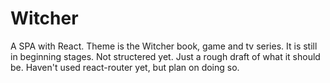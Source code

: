 # Witcher 
A SPA with React. Theme is the Witcher book, game and tv series. It is still in beginning stages. Not structered yet. Just a rough draft of what it should be. Haven't used react-router yet, but plan on doing so.
